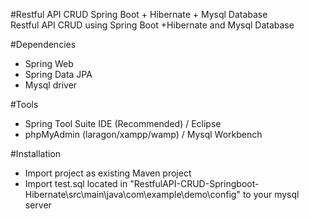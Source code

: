 #Restful API CRUD Spring Boot + Hibernate + Mysql Database\
Restful API CRUD using Spring Boot +Hibernate and Mysql Database

#Dependencies
* Spring Web
* Spring Data JPA
* Mysql driver

#Tools
* Spring Tool Suite IDE (Recommended) / Eclipse
* phpMyAdmin (laragon/xampp/wamp) / Mysql Workbench

#Installation
* Import project as existing Maven project
* Import test.sql located in "RestfulAPI-CRUD-Springboot-Hibernate\src\main\java\com\example\demo\config\" to your mysql server


